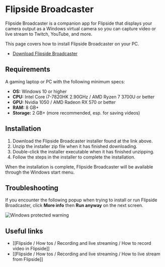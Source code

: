 # Flipside Broadcaster

Flipside Broadcaster is a companion app for Flipside that displays your camera output as a Windows virtual camera so you can capture video or live stream to Twitch, YouTube, and more.

This page covers how to install Flipside Broadcaster on your PC.

- [Download Flipside Broadcaster](https://www.flipsidexr.com/download/broadcaster/latest)

## Requirements

A gaming laptop or PC with the following minimum specs:

- **OS:** Windows 10 or higher
- **CPU:** Intel Core i7-7820HK 2.90GHz / AMD Ryzen 7 3700U or better
- **GPU:** Nvidia 1050 / AMD Radeon RX 570 or better
- **RAM:** 8 GB+
- **Storage:** 2 GB+ (more recommended, esp. for saving videos)

## Installation

1. Download the Flipside Broadcaster installer found at the link above.
2. Unzip the installer zip file when it has finished downloading.
3. Double-click the installer executable when it has finished unzipping.
4. Follow the steps in the installer to complete the installation.

When the installation is complete, Flipside Broadcaster will be available through the Windows start menu.

## Troubleshooting

If you encounter the following popup when trying to install or run Flipside Broadcaster, click **More info** then **Run anyway** on the next screen.

![Windows protected warning](https://flipside.nyc3.cdn.digitaloceanspaces.com/docs/2023.1/windows_protected.png)

## Useful links

- [[Flipside / How tos / Recording and live streaming / How to record video in Flipside]]
- [[Flipside / How tos / Recording and live streaming / How to live stream from Flipside]]
